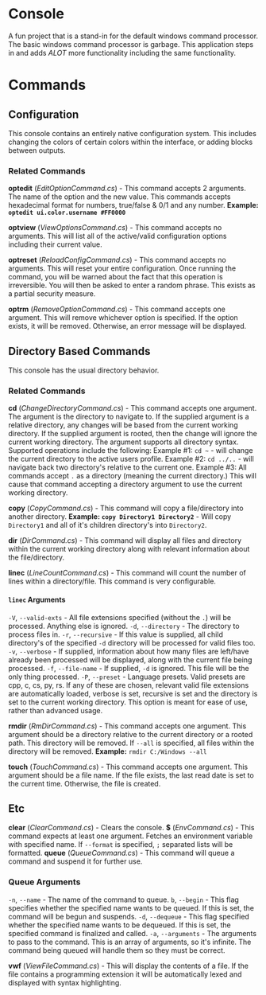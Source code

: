 # Console
A fun project that is a stand-in for the default windows command processor.
The basic windows command processor is garbage. This application steps in and adds *ALOT* more
functionality including the same functionality. 
# Commands

## Configuration
This console contains an entirely native configuration system. This includes changing the colors of certain
colors within the interface, or adding blocks between outputs.
### Related Commands
**optedit** (*EditOptionCommand.cs*) - This command accepts 2 arguments. The name of the option and the new value. This commands accepts hexadecimal format for numbers, true/false & 0/1 and any number.
**Example: `optedit ui.color.username #FF0000`**

**optview** (*ViewOptionsCommand.cs*) - This command accepts no arguments. This will list all of the active/valid configuration options including their current value.

**optreset** (*ReloadConfigCommand.cs*) - This command accepts no arguments. This will reset your entire configuration. Once running the command, you will be warned about the fact that this operation is irreversible.
You will then be asked to enter a random phrase. This exists as a partial security measure.

**optrm** (*RemoveOptionCommand.cs*) - This command accepts one argument. This will remove whichever option is specified. If the option exists, it will be removed. Otherwise, an error message will be displayed.

## Directory Based Commands
This console has the usual directory behavior.
### Related Commands
**cd** (*ChangeDirectoryCommand.cs*) - This command accepts one argument. The argument is the directory to navigate to. If the supplied argument is a relative directory, any changes will be based from the current working directory. If the supplied argument is rooted, then the change will ignore the current working directory. The argument supports all directory syntax. Supported operations include the following:
Example #1: `cd ~` - will change the current directory to the active users profile.
Example #2: `cd ../..` - will navigate back two directory's relative to the current one.
Example #3: All commands accept `.` as a directory (meaning the current directory.) This will cause that command accepting a directory argument to use the current working directory. 

**copy** (*CopyCommand.cs*) - This command will copy a file/directory into another directory.
**Example: `copy Directory1 Directory2`** - Will copy `Directory1` and all of it's children directory's into `Directory2`.

**dir** (*DirCommand.cs*) - This command will display all files and directory within the current working directory along with relevant information about the file/directory.

**linec** (*LineCountCommand.cs*) - This command will count the number of lines within a directory/file. This command is very configurable.
#### `linec` Arguments
`-V`, `--valid-exts` - All file extensions specified (without the `.`) will be processed. Anything else is ignored.
`-d`, `--directory` - The directory to process files in.
`-r`, `--recursive` - If this value is supplied, all child directory's of the specified `-d` directory will be processed for valid files too.
`-v`, `--verbose` - If supplied, information about how many files are left/have already been processed will be displayed, along with the current file being processed.
`-f`, `--file-name` - If supplied, `-d` is ignored. This file will be the only thing processed.
`-P`, `--preset` - Language presets. Valid presets are cpp, c, cs, py, rs. If any of these are chosen, relevant valid file extensions are automatically loaded, verbose is set, recursive is set and the directory is set to the current working directory. This option is meant for ease of use, rather than advanced usage.

**rmdir** (*RmDirCommand.cs*) - This command accepts one argument. This argument should be a directory relative to the current directory or a rooted path. This directory will be removed. If `--all` is specified, all files within the directory will be removed.
**Example:** `rmdir C:/Windows --all`

 **touch** (*TouchCommand.cs*) - This command accepts one argument. This argument should be a file name. If the file exists, the last read date is set to the current time. Otherwise, the file is created.

## Etc
**clear** (*ClearCommand.cs*) - Clears the console.
**$** (*EnvCommand.cs*) - This command expects at least one argument. Fetches an environment variable with specified name. If `--format` is specified, `;` separated lists will be formatted.
**queue** (*QueueCommand.cs*) - This command will queue a command and suspend it for further use.
### Queue Arguments
`-n`, `--name` - The name of the command to queue.
`b`, `--begin` - This flag specifies whether the specified name wants to be queued. If this is set, the command will be begun and suspends.
`-d`, `--dequeue` - This flag specified whether the specified name wants to be dequeued. If this is set, the specified command is finalized and called.
`-a`, `--arguments` - The arguments to pass to the command. This is an array of arguments, so it's infinite. The command being queued will handle them so they must be correct.

**vwf** (*ViewFileCommand.cs*) - This will display the contents of a file. If the file contains a programming extension it will be automatically lexed and displayed with syntax highlighting.
